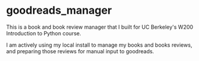 # goodreads_manager

This is a book and book review manager that I built for UC Berkeley's W200 Introduction to Python course.

I am actively using my local install to manage my books and books reviews, and preparing those reviews for manual input to goodreads.

